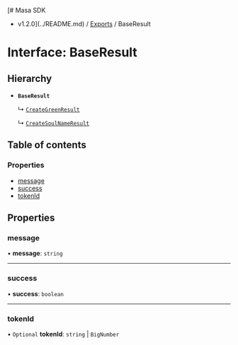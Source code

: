 [# Masa SDK
 - v1.2.0](../README.md) / [Exports](../modules.md) / BaseResult

# Interface: BaseResult

## Hierarchy

- **`BaseResult`**

  ↳ [`CreateGreenResult`](CreateGreenResult.md)

  ↳ [`CreateSoulNameResult`](CreateSoulNameResult.md)

## Table of contents

### Properties

- [message](BaseResult.md#message)
- [success](BaseResult.md#success)
- [tokenId](BaseResult.md#tokenid)

## Properties

### message

• **message**: `string`

___

### success

• **success**: `boolean`

___

### tokenId

• `Optional` **tokenId**: `string` \| `BigNumber`
